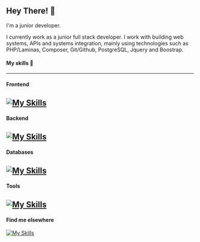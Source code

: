 ## Hey There! 👋


I'm a junior developer.

I currently work as a junior full stack developer. I work with building web systems, APIs and systems integration, mainly using technologies such as PHP/Laminas, Composer, Git/Github, PostgreSQL, Jquery and Boostrap.

#### My skills 🚀
---
#### Frontend

[![My Skills](https://skillicons.dev/icons?i=js,html,css,bootstrap,jquery)]()
---
#### Backend
   
[![My Skills](https://skillicons.dev/icons?i=php,laravel,cpp)]()
---
#### Databases
[![My Skills](https://skillicons.dev/icons?i=postgresql,mysql)]()
---
#### Tools
[![My Skills](https://skillicons.dev/icons?i=docker,git,github)]()
---
#### Find me elsewhere
[![My Skills](https://skillicons.dev/icons?i=linkedin)](https://www.linkedin.com/in/allanrodriguesmachado/)


 


